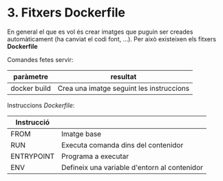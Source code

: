# 3. Fitxers Dockerfile

En general el que es vol és crear imatges que puguin ser creades automàticament (ha canviat el codi font, ...). Per això existeixen els fitxers **Dockerfile**

Comandes fetes servir:

| paràmetre    | resultat                                 |
| ------------ | ---------------------------------------- |
| docker build | Crea una imatge seguint les instruccions |

Instruccions _Dockerfile_:

| Instrucció |                                              |
| ---------- | -------------------------------------------- |
| FROM       | Imatge base                                  |
| RUN        | Executa comanda dins del contenidor          |
| ENTRYPOINT | Programa a executar                          |
| ENV        | Defineix una variable d'entorn al contenidor |
